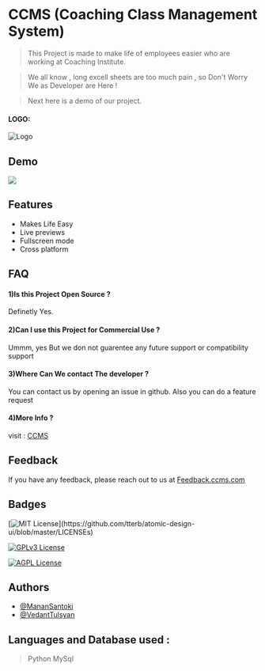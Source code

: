 
# CCMS (Coaching Class Management System)

>This Project is made to make life of employees easier who are working at Coaching Institute.

>We all know , long excell sheets are too much pain , so Don't Worry We as Developer are Here !

>Next here is a demo of our project.



#### LOGO:


![Logo](https://imagizer.imageshack.com/img923/3861/1wiuxc.png)

    
## Demo

![](https://media.giphy.com/media/LUw4qcMbbjo1xA8tHM/giphy.gif)


## Features

- Makes Life Easy
- Live previews
- Fullscreen mode
- Cross platform

  
## FAQ

#### 1)Is this Project Open Source ?

Definetly Yes.

#### 2)Can I use this Project for Commercial Use ?

Ummm, yes But we don not guarentee any future support or compatibility support

#### 3)Where Can We contact The developer ?

You can contact us by opening an issue in github. Also you can do a feature request

#### 4)More Info ?

visit : [CCMS](https://copyrightccms.wordpress.com/)
## Feedback

If you have any feedback, please reach out to us at [Feedback.ccms.com](https://copyrightccms.wordpress.com/)

  
## Badges



[![MIT License](https://img.shields.io/apm/l/atomic-design-ui.svg?)](https://github.com/tterb/atomic-design-ui/blob/master/LICENSEs)

[![GPLv3 License](https://img.shields.io/badge/License-GPL%20v3-yellow.svg)](https://opensource.org/licenses/)

[![AGPL License](https://img.shields.io/badge/license-AGPL-blue.svg)](http://www.gnu.org/licenses/agpl-3.0)

  
## Authors

- [@MananSantoki](https://github.com/Manan-Santoki)
- [@VedantTulsyan]()

  
## Languages and Database used : 

>Python
>MySql





  

